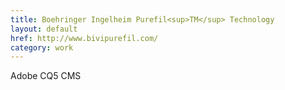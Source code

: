 ```yaml
---
title: Boehringer Ingelheim Purefil<sup>TM</sup> Technology
layout: default
href: http://www.bivipurefil.com/
category: work
---
```



Adobe CQ5 CMS
